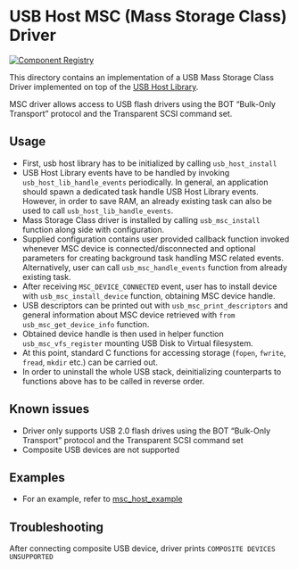 # USB Host MSC (Mass Storage Class) Driver

[![Component Registry](https://components.espressif.com/components/espressif/usb_host_msc/badge.svg)](https://components.espressif.com/components/espressif/usb_host_msc)

This directory contains an implementation of a USB Mass Storage Class Driver implemented on top of the [USB Host Library](https://docs.espressif.com/projects/esp-idf/en/latest/esp32s2/api-reference/peripherals/usb_host.html).

MSC driver allows access to USB flash drivers using the BOT “Bulk-Only Transport” protocol and the Transparent SCSI command set.

## Usage

- First, usb host library has to be initialized by calling `usb_host_install`
- USB Host Library events have to be handled by invoking `usb_host_lib_handle_events` periodically.
  In general, an application should spawn a dedicated task handle USB Host Library events.
  However, in order to save RAM, an already existing task can also be used to call `usb_host_lib_handle_events`.
- Mass Storage Class driver is installed by calling `usb_msc_install` function along side with configuration.
- Supplied configuration contains user provided callback function invoked whenever MSC device is connected/disconnected
  and optional parameters for creating background task handling MSC related events. 
  Alternatively, user can call `usb_msc_handle_events` function from already existing task.
- After receiving `MSC_DEVICE_CONNECTED` event, user has to install device with `usb_msc_install_device` function,
  obtaining MSC device handle.
- USB descriptors can be printed out with `usb_msc_print_descriptors` and general information about MSC device retrieved
  with `from usb_msc_get_device_info` function.
- Obtained device handle is then used in helper function `usb_msc_vfs_register` mounting USB Disk to Virtual filesystem.
- At this point, standard C functions for accessing storage (`fopen`, `fwrite`, `fread`, `mkdir` etc.) can be carried out.
- In order to uninstall the whole USB stack, deinitializing counterparts to functions above has to be called in reverse order. 

## Known issues

- Driver only supports USB 2.0 flash drives using the BOT “Bulk-Only Transport” protocol and the Transparent SCSI command set
- Composite USB devices are not supported

## Examples

- For an example, refer to [msc_host_example](https://github.com/espressif/esp-idf/tree/master/examples/peripherals/usb/host/msc)

## Troubleshooting

After connecting composite USB device, driver prints `COMPOSITE DEVICES UNSUPPORTED` 
